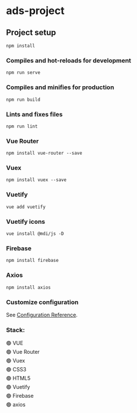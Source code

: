 # ads-project

## Project setup
```
npm install
```

### Compiles and hot-reloads for development
```
npm run serve
```

### Compiles and minifies for production
```
npm run build
```

### Lints and fixes files
```
npm run lint
```

### Vue Router
```
npm install vue-router --save
```

### Vuex
```
npm install vuex --save
```

### Vuetify
```
vue add vuetify
```

### Vuetify icons
```
vue install @mdi/js -D
```

### Firebase
```
npm install firebase
```

### Axios
```
npm install axios
```

### Customize configuration
See [Configuration Reference](https://cli.vuejs.org/config/).    

### Stack:    
:green_circle: VUE    
:green_circle: Vue Router   
:green_circle: Vuex     
:green_circle: CSS3            
:green_circle: HTML5        
:green_circle: Vuetify      
:green_circle: Firebase    
:green_circle: axios



